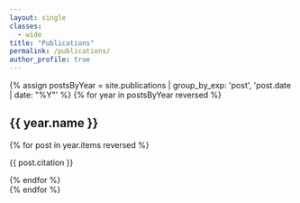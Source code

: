 ```yaml
---
layout: single
classes: 
  - wide
title: "Publications"
permalink: /publications/
author_profile: true
---
```


{% assign postsByYear = site.publications | group_by_exp: 'post', 'post.date | date: "%Y"' %}
{% for year in postsByYear reversed %}
  <section id="{{ year.name }}" class="taxonomy__section">
    <h2 class="archive__subtitle">{{ year.name }}</h2>
    <div class="small entries-{{ page.entries_layout | default: 'list' }}">
      {% for post in year.items reversed %}
        <p class="archive__item-excerpt" itemprop="description">
          <a href="{{ post.paperurl }}"><i class="fas fa-fw fa-file-pdf" aria-hidden="true"></i></a>
          <a href="{{ post.permalink }}" style="text-decoration:none;">
          {{ post.citation }} </a>
        </p>
      {% endfor %}
    </div>
  </section>
{% endfor %}